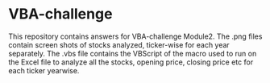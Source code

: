 # VBA-challenge
This repository contains answers for VBA-challenge Module2.
The .png files contain screen shots of stocks analyzed, ticker-wise for each year separately.
The .vbs file contains the VBScript of the macro used to run on the Excel file to analyze all the stocks, opening price, closing price etc for each ticker yearwise.
